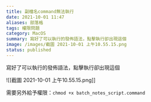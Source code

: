 ```yaml
---
title: 副檔名command無法執行
date: 2021-10-01 11:47
aliases: 部落格 
tags: 權限問題
category: MacOS
summary: 寫好了可以執行的發佈語法，點擊執行卻出現這個
image: /images/截圖 2021-10-01 上午10.55.15.png
status: published
---
```



寫好了可以執行的發佈語法，點擊執行卻出現這個

![[截圖 2021-10-01 上午10.55.15.png]]


需要另外給予權限：`chmod +x batch_notes_script.command`